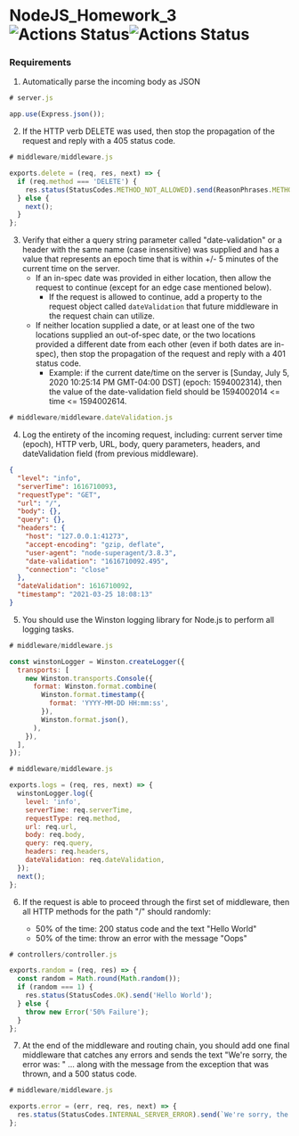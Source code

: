 # NodeJS_Homework_3 ![Actions Status](https://github.com/ArthurVardevanyan/NodeJS_Homework_3/workflows/nodeJS/badge.svg)![Actions Status](https://github.com/ArthurVardevanyan/NodeJS_Homework_3/workflows/CodeQL/badge.svg)

### Requirements 


1. Automatically parse the incoming body as JSON
```Javascript
# server.js

app.use(Express.json()); 
```

2. If the HTTP verb DELETE was used, then stop the propagation of the request and reply with a 405 status code.
```Javascript
# middleware/middleware.js

exports.delete = (req, res, next) => {
  if (req.method === 'DELETE') {
    res.status(StatusCodes.METHOD_NOT_ALLOWED).send(ReasonPhrases.METHOD_NOT_ALLOWED);
  } else {
    next();
  }
};
```
3. Verify that either a query string parameter called "date-validation" or a header with the same name (case insensitive) was supplied and has a value that represents an epoch time that is within +/- 5 minutes of the current time on the server.
    * If an in-spec date was provided in either location, then allow the request to continue (except for an edge case mentioned below).
        * If the request is allowed to continue, add a property to the request object called `dateValidation` that future middleware in the request chain can utilize.
    * If neither location supplied a date, or at least one of the two locations supplied an out-of-spec date, or the two locations provided a different date from each other (even if both dates are in-spec), then stop the propagation of the request and reply with a 401 status code.
        * Example: if the current date/time on the server is [Sunday, July 5, 2020 10:25:14 PM GMT-04:00 DST] (epoch: 1594002314), then the value of the date-validation field should be 1594002014 <= time <= 1594002614.

```Javascript
# middleware/middleware.dateValidation.js
```

4. Log the entirety of the incoming request, including: current server time (epoch), HTTP verb, URL, body, query parameters, headers, and dateValidation field (from previous middleware).
```json
{
  "level": "info",
  "serverTime": 1616710093,
  "requestType": "GET",
  "url": "/",
  "body": {},
  "query": {},
  "headers": {
    "host": "127.0.0.1:41273",
    "accept-encoding": "gzip, deflate",
    "user-agent": "node-superagent/3.8.3",
    "date-validation": "1616710092.495",
    "connection": "close"
  },
  "dateValidation": 1616710092,
  "timestamp": "2021-03-25 18:08:13"
}
```
5. You should use the Winston logging library for Node.js to perform all logging tasks.
```Javascript
# middleware/middleware.js

const winstonLogger = Winston.createLogger({
  transports: [
    new Winston.transports.Console({
      format: Winston.format.combine(
        Winston.format.timestamp({
          format: 'YYYY-MM-DD HH:mm:ss',
        }),
        Winston.format.json(),
      ),
    }),
  ],
});
```
```JavaScript
# middleware/middleware.js

exports.logs = (req, res, next) => {
  winstonLogger.log({
    level: 'info',
    serverTime: req.serverTime,
    requestType: req.method,
    url: req.url,
    body: req.body,
    query: req.query,
    headers: req.headers,
    dateValidation: req.dateValidation,
  });
  next();
};
```
6. If the request is able to proceed through the first set of middleware, then all HTTP methods for the path "/" should randomly:

    * 50% of the time: 200 status code and the text "Hello World"
    * 50% of the time: throw an error with the message "Oops"
```Javascript
# controllers/controller.js

exports.random = (req, res) => {
  const random = Math.round(Math.random());
  if (random === 1) {
    res.status(StatusCodes.OK).send('Hello World');
  } else {
    throw new Error('50% Failure');
  }
};
```
7. At the end of the middleware and routing chain, you should add one final middleware that catches any errors and sends the text "We're sorry, the error was: " ... along with the message from the exception that was thrown, and a 500 status code.
```JavaScript
# middleware/middleware.js

exports.error = (err, req, res, next) => {
  res.status(StatusCodes.INTERNAL_SERVER_ERROR).send(`We're sorry, the error was: ${ReasonPhrases.INTERNAL_SERVER_ERROR}`);
};
```
